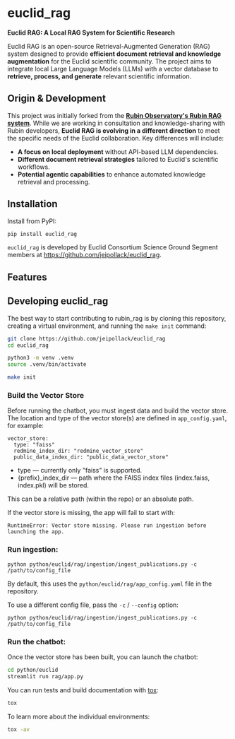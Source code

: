 # euclid_rag

**Euclid RAG: A Local RAG System for Scientific Research**

Euclid RAG is an open-source Retrieval-Augmented Generation (RAG) system designed to provide **efficient document retrieval and knowledge augmentation** for the Euclid scientific community. The project aims to integrate local Large Language Models (LLMs) with a vector database to **retrieve, process, and generate** relevant scientific information.

## Origin & Development

This project was initially forked from the [**Rubin Observatory's Rubin RAG system**](https://github.com/lsst-dm/rubin_rag). While we are working in consultation and knowledge-sharing with Rubin developers, **Euclid RAG is evolving in a different direction** to meet the specific needs of the Euclid collaboration. Key differences will include:

- **A focus on local deployment** without API-based LLM dependencies.
- **Different document retrieval strategies** tailored to Euclid's scientific workflows.
- **Potential agentic capabilities** to enhance automated knowledge retrieval and processing.

## Installation

Install from PyPI:

```sh
pip install euclid_rag
```

`euclid_rag` is developed by Euclid Consortium Science Ground Segment members at https://github.com/jeipollack/euclid_rag.

## Features

<!-- A bullet list with things that this package does -->

## Developing euclid_rag

The best way to start contributing to rubin_rag is by cloning this repository, creating a virtual environment, and running the `make init` command:

```sh
git clone https://github.com/jeipollack/euclid_rag
cd euclid_rag

python3 -m venv .venv
source .venv/bin/activate

make init

```
### Build the Vector Store
Before running the chatbot, you must ingest data and build the vector store.
The location and type of the vector store(s) are defined in `app_config.yaml`, for example:

```
vector_store:
  type: "faiss"
  redmine_index_dir: "redmine_vector_store"
  public_data_index_dir: "public_data_vector_store"
```

- type — currently only "faiss" is supported.
- {prefix}_index_dir — path where the FAISS index files (index.faiss, index.pkl) will be stored.

This can be a relative path (within the repo) or an absolute path.

If the vector store is missing, the app will fail to start with:

```
RuntimeError: Vector store missing. Please run ingestion before launching the app.
```

### Run ingestion:
```
python python/euclid/rag/ingestion/ingest_publications.py -c /path/to/config_file
```

By default, this uses the `python/euclid/rag/app_config.yaml` file in the repository.

To use a different config file, pass the `-c` / `--config` option:

```
python python/euclid/rag/ingestion/ingest_publications.py -c /path/to/config_file
```

### Run the chatbot:

Once the vector store has been built, you can launch the chatbot:

```sh
cd python/euclid
streamlit run rag/app.py
```

You can run tests and build documentation with [tox](https://tox.wiki/en/latest/):

```sh
tox
```

To learn more about the individual environments:

```sh
tox -av
```


